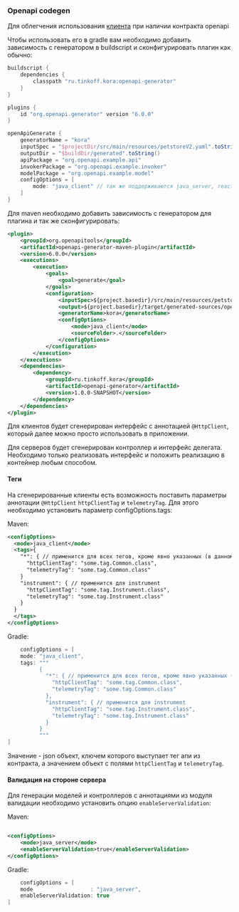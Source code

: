 ### Openapi codegen

Для облегчения использования [клиента](/kora/features/http-client) при наличии контракта openapi 

Чтобы использовать его в gradle вам необходимо добавить зависимость с генератором в buildscript и сконфигурировать плагин как обычно:
```groovy
buildscript {
    dependencies {
        classpath "ru.tinkoff.kora:openapi-generator"
    }
}

plugins {
    id "org.openapi.generator" version "6.0.0"
}

openApiGenerate {
    generatorName = "kora"
    inputSpec = "$projectDir/src/main/resources/petstoreV2.yaml".toString()
    outputDir = "$buildDir/generated".toString()
    apiPackage = "org.openapi.example.api"
    invokerPackage = "org.openapi.example.invoker"
    modelPackage = "org.openapi.example.model"
    configOptions = [
        mode: "java_client" // так же поддерживаются java_server, reactive_client, reactive_server, kotlin_client, kotlin_server
    ]
}
```

Для maven необходимо добавить зависимость с генератором для плагина и так же сконфигурировать:
```xml
<plugin>
    <groupId>org.openapitools</groupId>
    <artifactId>openapi-generator-maven-plugin</artifactId>
    <version>6.0.0</version>
    <executions>
        <execution>
            <goals>
                <goal>generate</goal>
            </goals>
            <configuration>
                <inputSpec>${project.basedir}/src/main/resources/petstoreV2.yaml</inputSpec>
                <output>${project.basedir}/target/generated-sources/openapi/petstoreV2</output>
                <generatorName>kora</generatorName>
                <configOptions>
                    <mode>java_client</mode>
                    <sourceFolder>.</sourceFolder>
                </configOptions>
            </configuration>
        </execution>
    </executions>
    <dependencies>
        <dependency>
            <groupId>ru.tinkoff.kora</groupId>
            <artifactId>openapi-generator</artifactId>
            <version>1.0.0-SNAPSHOT</version>
        </dependency>
    </dependencies>
</plugin>
```

Для клиентов будет сгенерирован интерфейс с аннотацией `@HttpClient`, который далее можно просто использовать в приложении.

Для серверов будет сгенерирован контроллер и интерфейс делегата. Необходимо только реализовать интерфейс и положить реализацию в контейнер любым способом.


#### Теги
На сгенерированные клиенты есть возможность поставить параметры аннотации `@HttpClient` `httpClientTag` и `telemetryTag`.
Для этого необходимо установить параметр configOptions.tags:

Maven:
```xml
<configOptions>
  <mode>java_client</mode>
  <tags>{
    "*": { // применится для всех тегов, кроме явно указанных (в данном случае instrument)
      "httpClientTag": "some.tag.Common.class",
      "telemetryTag": "some.tag.Common.class"
    }
    "instrument": { // применится для instrument
      "httpClientTag": "some.tag.Instrument.class",
      "telemetryTag": "some.tag.Instrument.class"
    }
  }
  </tags>
</configOptions>
```
Gradle:
```groovy
    configOptions = [
    mode: "java_client",
    tags: """
          {
            "*": { // применится для всех тегов, кроме явно указанных (в данном случае instrument)
              "httpClientTag": "some.tag.Common.class",
              "telemetryTag": "some.tag.Common.class"
            },
            "instrument": { // применится для instrument
              "httpClientTag": "some.tag.Instrument.class",
              "telemetryTag": "some.tag.Instrument.class"
            }
          }
          """
]
```

Значение - json объект, ключем которого выступает тег апи из контракта, а значением объект с полями `httpClientTag` и `telemetryTag`.

#### Валидация на стороне сервера

Для генерации моделей и контроллеров с аннотациями из модуля валидации необходимо установить опцию `enableServerValidation`:

Maven:

```xml

<configOptions>
    <mode>java_server</mode>
    <enableServerValidation>true</enableServerValidation>
</configOptions>
```

Gradle:

```groovy
    configOptions = [
    mode                  : "java_server",
    enableServerValidation: true
]
```
